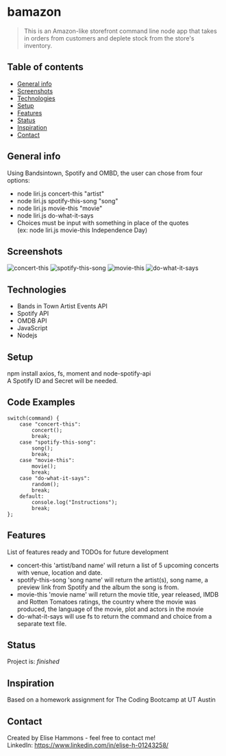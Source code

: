 # bamazon
> This is an Amazon-like storefront command line node app that takes in orders from customers and deplete stock from the store's inventory.

## Table of contents
* [General info](#general-info)
* [Screenshots](#screenshots)
* [Technologies](#technologies)
* [Setup](#setup)
* [Features](#features)
* [Status](#status)
* [Inspiration](#inspiration)
* [Contact](#contact)

## General info
Using Bandsintown, Spotify and OMBD, the user can chose from four options:
* node liri.js concert-this "artist"
* node liri.js spotify-this-song "song"
* node liri.js movie-this "movie"
* node liri.js do-what-it-says
* Choices must be input with something in place of the quotes
<br>    (ex: node liri.js movie-this Independence Day)

## Screenshots
![concert-this](./img/concert-this.png)
![spotify-this-song](./img/spotify-this-song.png)
![movie-this](./img/movie-this.png)
![do-what-it-says](./img/do-what-it-says.png)

## Technologies
* Bands in Town Artist Events API
* Spotify API
* OMDB API
* JavaScript
* Nodejs

## Setup
npm install axios, fs, moment and node-spotify-api <br>
A Spotify ID and Secret will be needed.

## Code Examples
    switch(command) {
        case "concert-this":
            concert();
            break;
        case "spotify-this-song":
            song();
            break;
        case "movie-this":
            movie();
            break;
        case "do-what-it-says":
            random();
            break;
        default:
            console.log("Instructions");
            break;
    };

## Features
List of features ready and TODOs for future development
* concert-this 'artist/band name' will return a list of 5 upcoming concerts with venue, location and date.
* spotify-this-song 'song name' will return the artist(s), song name, a preview link from Spotify and the album the song is from.
* movie-this 'movie name' will return the movie title, year released, IMDB and Rotten Tomatoes ratings, the country where the movie was produced, the language of the movie, plot and actors in the movie
* do-what-it-says will use fs to return the command and choice from a separate text file.

## Status
Project is: _finished_

## Inspiration
Based on a homework assignment for The Coding Bootcamp at UT Austin

## Contact
Created by Elise Hammons - feel free to contact me!
<br>LinkedIn: https://www.linkedin.com/in/elise-h-01243258/